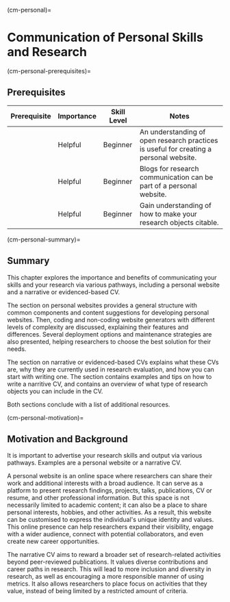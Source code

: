 (cm-personal)=
# Communication of Personal Skills and Research

(cm-personal-prerequisites)=
## Prerequisites

| Prerequisite | Importance | Skill Level | Notes |
| -------------|----------|------|----|
| [](#rr-open) | Helpful | Beginner | An understanding of open research practices is useful for creating a personal website. |
| [](#cm-blogs) | Helpful | Beginner | Blogs for research communication can be part of a personal website. |
| [](#cm-citable) | Helpful | Beginner | Gain understanding of how to make your research objects citable. |

(cm-personal-summary)=
## Summary

This chapter explores the importance and benefits of communicating your skills and your research via various pathways, including a personal website and a narrative or evidenced-based CV.

The section on personal websites provides a general structure with common components and content suggestions for developing personal websites.
Then, coding and non-coding website generators with different levels of complexity are discussed, explaining their features and differences.
Several deployment options and maintenance strategies are also presented, helping researchers to choose the best solution for their needs.

The section on narrative or evidenced-based CVs explains what these CVs are, why they are currently used in research evaluation, and how you can start with writing one. 
The section contains examples and tips on how to write a narritive CV, and contains an overview of what type of research objects you can include in the CV. 

Both sections conclude with a list of additional resources.

(cm-personal-motivation)=
## Motivation and Background

It is important to advertise your research skills and output via various pathways.
Examples are a personal website or a narrative CV. 

A personal website is an online space where researchers can share their work and additional interests with a broad audience.
It can serve as a platform to present research findings, projects, talks, publications, CV or resume, and other professional information.
But this space is not necessarily limited to academic content; it can also be a place to share personal interests, hobbies, and other activities.
As a result, this website can be customised to express the individual's unique identity and values.
This online presence can help researchers expand their visibility, engage with a wider audience, connect with potential collaborators, and even create new career opportunities.

The narrative CV aims to reward a broader set of research-related activities beyond peer-reviewed publications.
It values diverse contributions and career paths in research. 
This will lead to more inclusion and diversity in research, as well as encouraging a more responsible manner of using metrics.
It also allows researchers to place focus on activities that they value, instead of being limited by a restricted amount of criteria.

